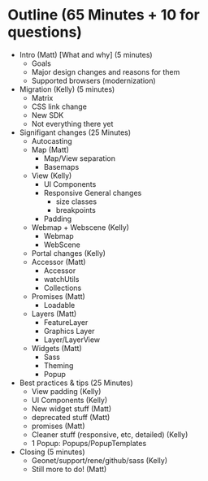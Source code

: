 # Outline (65 Minutes + 10 for questions)

- Intro (Matt) [What and why] (5 minutes)
  - Goals
  - Major design changes and reasons for them
  - Supported browsers (modernization)
- Migration (Kelly) (5 minutes)
  - Matrix
  - CSS link change
  - New SDK
  - Not everything there yet
- Signifigant changes (25 Minutes)
  - Autocasting
  - Map (Matt)
    - Map/View separation
    - Basemaps
  - View (Kelly)
    - UI Components
    - Responsive General changes
      - size classes
      - breakpoints
    - Padding
  - Webmap + Webscene (Kelly)
    - Webmap 
    - WebScene
  - Portal changes  (Kelly)
  - Accessor (Matt)
    - Accessor
    - watchUtils
    - Collections
  - Promises (Matt)
    - Loadable
  - Layers (Matt)
    - FeatureLayer
    - Graphics Layer
    - Layer/LayerView
  - Widgets (Matt)
    - Sass 
    - Theming
    - Popup
- Best practices & tips (25 Minutes)
  - View padding  (Kelly)
  - UI Components (Kelly)
  - New widget stuff (Matt)
  - deprecated stuff (Matt)
  - promises (Matt)
  - Cleaner stuff (responsive, etc, detailed) (Kelly)
  - 1 Popup: Popups/PopupTemplates
- Closing (5 minutes)
  - Geonet/support/rene/github/sass (Kelly)
  - Still more to do! (Matt)